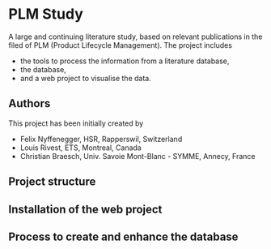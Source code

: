 # PLM Study
A large and continuing literature study, based on relevant publications in the filed of PLM (Product Lifecycle Management). 
The project includes 
 * the tools to process the information from a literature database, 
 * the database,
 * and a web project to visualise the data.

## Authors
This project has been initially created by

* Felix Nyffenegger, HSR, Rapperswil, Switzerland
* Louis Rivest, ETS, Montreal, Canada
* Christian Braesch, Univ. Savoie Mont-Blanc - SYMME, Annecy, France

## Project structure

## Installation of the web project

## Process to create and enhance the database
